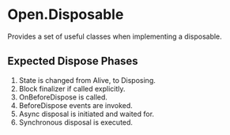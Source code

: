 # Open.Disposable
Provides a set of useful classes when implementing a disposable.

## Expected Dispose Phases
1) State is changed from Alive, to Disposing.
2) Block finalizer if called explicitly.
2) OnBeforeDispose is called.
3) BeforeDispose events are invoked.
4) Async disposal is initiated and waited for.
5) Synchronous disposal is executed.